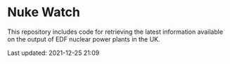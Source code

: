 # Nuke Watch

This repository includes code for retrieving the latest information available on the output of EDF nuclear power plants in the UK.

Last updated: 2021-12-25 21:09